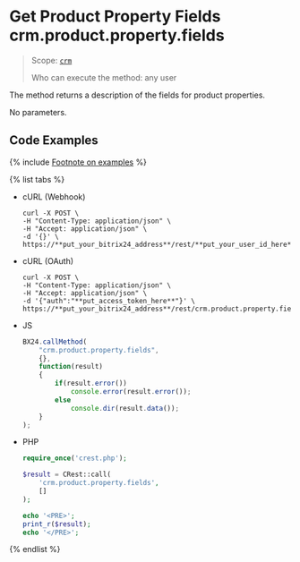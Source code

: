 # Get Product Property Fields crm.product.property.fields

> Scope: [`crm`](../../../scopes/permissions.md)
>
> Who can execute the method: any user

The method returns a description of the fields for product properties.

No parameters.

## Code Examples

{% include [Footnote on examples](../../../../_includes/examples.md) %}

{% list tabs %}

- cURL (Webhook)

    ```http
    curl -X POST \
    -H "Content-Type: application/json" \
    -H "Accept: application/json" \
    -d '{}' \
    https://**put_your_bitrix24_address**/rest/**put_your_user_id_here**/**put_your_webhook_here**/crm.product.property.fields
   ```

- cURL (OAuth)

    ```http
    curl -X POST \
    -H "Content-Type: application/json" \
    -H "Accept: application/json" \
    -d '{"auth":"**put_access_token_here**"}' \
    https://**put_your_bitrix24_address**/rest/crm.product.property.fields
    ```

- JS

    ```js
    BX24.callMethod(
        "crm.product.property.fields",
        {},
        function(result)
        {
            if(result.error())
                console.error(result.error());
            else
                console.dir(result.data());
        }
    );
    ```

- PHP

    ```php
    require_once('crest.php');

    $result = CRest::call(
        'crm.product.property.fields',
        []
    );

    echo '<PRE>';
    print_r($result);
    echo '</PRE>';
    ```

{% endlist %}